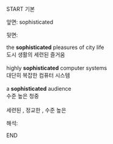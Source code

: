 START
기본

앞면:
sophisticated


뒷면:
<div>the <b>sophisticated</b> pleasures of city life </div><div>도시 생활의 세련된 즐거움</div><div><br></div><div><div>highly <b>sophisticated</b> computer systems </div><div>대단히 복잡한 컴퓨터 시스템</div></div><div><br></div><div><div>a <b>sophisticated</b> audience </div><div>수준 높은 청중</div></div><div><br></div><div>세련된 , 정교한 , 수준 높은</div>


해석:

END